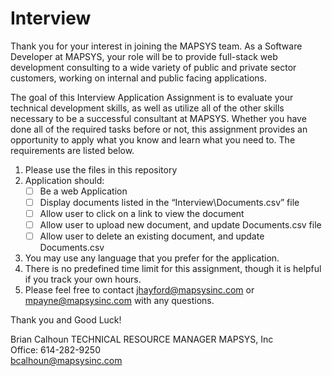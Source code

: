 # Interview
Thank you for your interest in joining the MAPSYS team.  As a Software Developer at MAPSYS, your role will be to provide full-stack web development consulting to a wide variety of public and private sector customers, working on internal and public facing applications.   

The goal of this Interview Application Assignment is to evaluate your technical development skills, as well as utilize all of the other skills necessary to be a successful consultant at MAPSYS.  Whether you have done all of the required tasks before or not, this assignment provides an opportunity to apply what you know and learn what you need to.  The requirements are listed below.
1. Please use the files in this repository
2. Application should:
   - [ ] Be a web Application
   - [ ] Display documents listed in the “Interview\Documents.csv” file
   - [ ] Allow user to click on a link to view the document
   - [ ] Allow user to upload new document, and update Documents.csv file
   - [ ] Allow user to delete an existing document, and update Documents.csv
3. You may use any language that you prefer for the application.
4. There is no predefined time limit for this assignment, though it is helpful if you track your own hours.
5. Please feel free to contact jhayford@mapsysinc.com or mpayne@mapsysinc.com with any questions.

Thank you and Good Luck!


 Brian Calhoun
 TECHNICAL RESOURCE MANAGER 
 MAPSYS, Inc  
 Office: 614-282-9250  
 bcalhoun@mapsysinc.com
